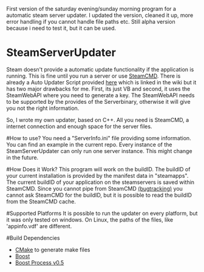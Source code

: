 First version of the saturday evening/sunday morning program for a automatic steam server updater.
I updated the version, cleaned it up, more error handling if you cannot handle file paths etc.
Still alpha version because i need to test it, but it can be used.

# SteamServerUpdater
Steam doesn't provide a automatic update functionality if the application is running.
This is fine until you run a server or use [SteamCMD](https://developer.valvesoftware.com/wiki/SteamCMD).
There is already a Auto Updater Script provided [here](https://github.com/C0nw0nk/SteamCMD-AutoUpdate-Any-Gameserver) which is linked in the wiki but it has two major drawbacks for me. First, its just VB and second, it uses the SteamWebAPI where you need to generate a key. The SteamWebAPI needs to be supported by the provides of the Serverbinary, otherwise it will give you not the right information.

So, I wrote my own updater, based on C++. All you need is SteamCMD, a internet connection and enough space for the server files.

#How to use?
You need a "ServerInfo.ini" file providing some information.
You can find an example in the current repo.
Every instance of the SteamServerUpdater can only run one server instance. This might change in the future.

#How Does it Work?
This program will work on the buildID. The buildID of your current installation is provided by the manifest data in "steamapps".
The current buildID of your application on the steamservers is saved within SteamCMD.
Since you cannot pipe from SteamCMD [(bugtracking)](https://github.com/ValveSoftware/Source-1-Games/issues/1929) you cannot ask SteamCMD for the buildID, but it is possible to read the buildID from the SteamCMD cache.

#Supported Platforms
It is possible to run the updater on every platform, but it was only tested on windows. On Linux, the paths of the files, like 'appinfo.vdf' are different.

#Build Dependencies
- [CMake](https://cmake.org/) to generate make files
- [Boost](http://www.boost.org/)
- [Boost Process v0.5](http://www.highscore.de/boost/process0.5/)

